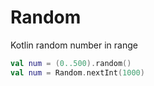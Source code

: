 # Random
Kotlin random number in range
```kotlin
val num = (0..500).random()
val num = Random.nextInt(1000)
```

